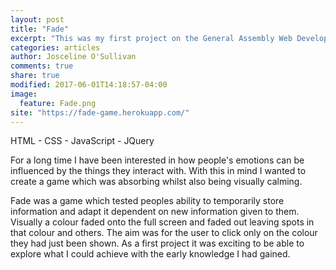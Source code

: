 ```yaml
---
layout: post
title: "Fade"
excerpt: "This was my first project on the General Assembly Web Development Immersive Course. The assignment for this project was to create a game."
categories: articles
author: Josceline O'Sullivan
comments: true
share: true
modified: 2017-06-01T14:18:57-04:00
image:
  feature: Fade.png
site: "https://fade-game.herokuapp.com/"
---
```


HTML - CSS - JavaScript - JQuery

For a long time I have been interested in how people's emotions can be influenced by the things they interact with. With this in mind I wanted to create a game which was absorbing whilst also being visually calming.

Fade was a game which tested peoples ability to temporarily store information and adapt it dependent on new information given to them. Visually a colour faded onto the full screen and faded out leaving spots in that colour and others. The aim was for the user to click only on the colour they had just been shown. As a first project it was exciting to be able to explore what I could achieve with the early knowledge I had gained.
